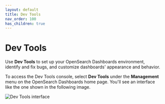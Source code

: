 ```yaml
---
layout: default
title: Dev Tools
nav_order: 100
has_children: true
---
```


# Dev Tools

Use **Dev Tools** to set up your OpenSearch Dashboards environment, identify and fix bugs, and customize dashboards' appearance and behavior. 

To access the Dev Tools console, select **Dev Tools** under the **Management** menu on the OpenSearch Dashboards home page. You'll see an interface like the one shown in the following image.

<img src="{{site.url}}{{site.baseurl}}/images/dashboards/dev-tools-console.png)" alt="Dev Tools interface">
